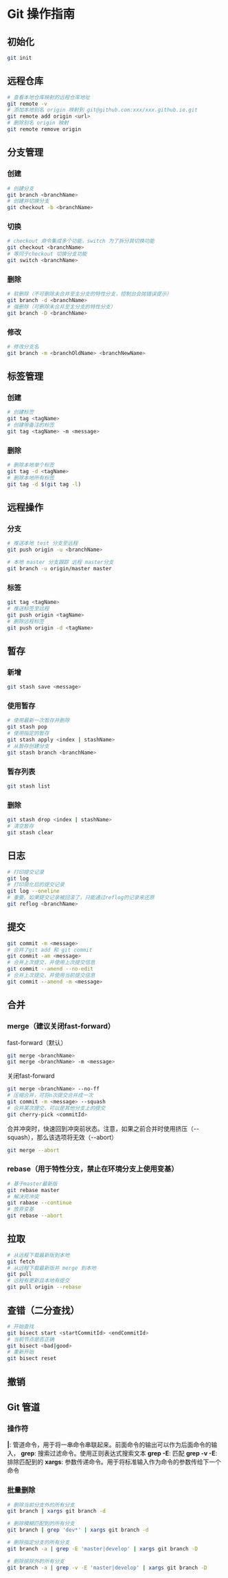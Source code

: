 # Git 操作指南

## 初始化
```sh
git init
```

## 远程仓库
```sh
# 查看本地仓库映射的远程仓库地址
git remote -v
# 添加本地别名 origin 映射到 git@github.com:xxx/xxx.github.io.git
git remote add origin <url>
# 删除别名 origin 映射
git remote remove origin
```

## 分支管理

### 创建

```sh
# 创建分支
git branch <branchName>
# 创建并切换分支
git checkout -b <branchName>
```

### 切换

```sh
# checkout 命令集成多个功能，switch 为了拆分其切换功能
git checkout <branchName>
# 等同于checkout 切换分支功能
git switch <branchName>
```

### 删除
```sh
# 软删除（不可删除未合并至主分支的特性分支，控制台会抛错误提示）
git branch -d <branchName>
# 强删除（可删除未合并至主分支的特性分支）
git branch -D <branchName>
```

### 修改
```sh
# 修改分支名
git branch -m <branchOldName> <branchNewName>
```

## 标签管理

### 创建
```sh
# 创建标签
git tag <tagName>
# 创建带备注的标签
git tag <tagName> -m <message>
```

### 删除
```sh
# 删除本地单个标签
git tag -d <tagName>
# 删除本地所有标签
git tag -d $(git tag -l)
```

## 远程操作

### 分支
```sh
# 推送本地 test 分支至远程
git push origin -u <branchName>
```

```sh
# 本地 master 分支跟踪 远程 master分支
git branch -u origin/master master
```

### 标签
```sh
git tag <tagName>
# 推送标签至远程
git push origin <tagName>
# 删除远程标签
git push origin -d <tagName>
```

## 暂存

### 新增
```sh
git stash save <message>
```

### 使用暂存
```sh
# 使用最新一次暂存并删除
git stash pop
# 使用指定的暂存
git stash apply <index | stashName>
# 从暂存创建分支
git stash branch <branchName>
```

### 暂存列表
```sh
git stash list
```

### 删除
```sh
git stash drop <index | stashName>
# 清空暂存
git stash clear
```

## 日志
```sh
# 打印提交记录
git log
# 打印简化后的提交记录
git log --oneline
# 重要，如果提交记录被回滚了，只能通过reflog的记录来还原
git reflog <branchName>
```

## 提交
```sh
git commit -m <message>
# 合并了git add 和 git commit
git commit -am <message>
# 合并上次提交，并使用上次提交信息
git commit --amend --no-edit
# 合并上次提交，并使用当前提交信息
git commit --amend -m <message>
```

## 合并

### merge（建议关闭fast-forward）

fast-forward（默认）
```sh
git merge <branchName>
git merge <branchName> -m <message>
```

关闭fast-forward
```sh
git merge <branchName> --no-ff
# 压缩合并，可将n次提交合并成一次
git commit -m <message> --squash
# 合并某次提交，可以是其他分支上的提交
git cherry-pick <commitId>
```

合并冲突时，快速回到冲突前状态。注意，如果之前合并时使用挤压（--squash），那么该选项将无效（--abort）
```sh
git merge --abort
```

### rebase（用于特性分支，禁止在环境分支上使用变基）

```sh
# 基于master最新版
git rebase master
# 解决完冲突
git rabase --continue
# 放弃变基
git rebase --abort
```

## 拉取
```sh
# 从远程下载最新版到本地
git fetch
# 从远程下载最新版并 merge 到本地
git pull
# 远程有更新且本地有提交
git pull origin --rebase
```

## 查错（二分查找）

```sh
# 开始查找
git bisect start <startCommitId> <endCommitId>
# 当前节点是否正确
git bisect <bad|good>
# 重新开始
git bisect reset
```

## 撤销

## Git 管道
### 操作符
**|**: 管道命令，用于将一串命令串联起来。前面命令的输出可以作为后面命令的输入，
**grep**: 搜索过滤命令。使用正则表达式搜索文本
**grep -E**: 匹配
**grep -v -E**: 排除匹配到的
**xargs**: 参数传递命令。用于将标准输入作为命令的参数传给下一个命令


### 批量删除
```sh
# 删除当前分支外的所有分支
git branch | xargs git branch -d

# 删除模糊匹配到的所有分支
git branch | grep 'dev*' | xargs git branch -d

# 删除指定分支的所有分支
git branch -a | grep -E 'master|develop' | xargs git branch -D

# 删除排除外的所有分支
git branch -a | grep -v -E 'master|develop' | xargs git branch -D
```
